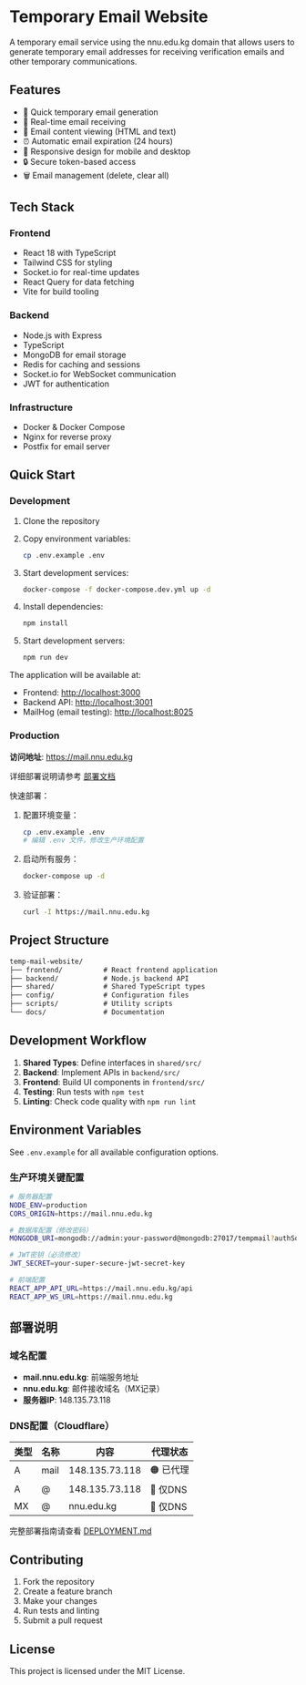 # Temporary Email Website

A temporary email service using the nnu.edu.kg domain that allows users to generate temporary email addresses for receiving verification emails and other temporary communications.

## Features

- 🚀 Quick temporary email generation
- 📧 Real-time email receiving
- 🔄 Email content viewing (HTML and text)
- ⏰ Automatic email expiration (24 hours)
- 📱 Responsive design for mobile and desktop
- 🔒 Secure token-based access
- 🗑️ Email management (delete, clear all)

## Tech Stack

### Frontend

- React 18 with TypeScript
- Tailwind CSS for styling
- Socket.io for real-time updates
- React Query for data fetching
- Vite for build tooling

### Backend

- Node.js with Express
- TypeScript
- MongoDB for email storage
- Redis for caching and sessions
- Socket.io for WebSocket communication
- JWT for authentication

### Infrastructure

- Docker & Docker Compose
- Nginx for reverse proxy
- Postfix for email server

## Quick Start

### Development

1. Clone the repository
2. Copy environment variables:

   ```bash
   cp .env.example .env
   ```

3. Start development services:

   ```bash
   docker-compose -f docker-compose.dev.yml up -d
   ```

4. Install dependencies:

   ```bash
   npm install
   ```

5. Start development servers:

   ```bash
   npm run dev
   ```

The application will be available at:

- Frontend: <http://localhost:3000>
- Backend API: <http://localhost:3001>
- MailHog (email testing): <http://localhost:8025>

### Production

**访问地址**: https://mail.nnu.edu.kg

详细部署说明请参考 [部署文档](docs/DEPLOYMENT.md)

快速部署：

1. 配置环境变量：

   ```bash
   cp .env.example .env
   # 编辑 .env 文件，修改生产环境配置
   ```

2. 启动所有服务：

   ```bash
   docker-compose up -d
   ```

3. 验证部署：

   ```bash
   curl -I https://mail.nnu.edu.kg
   ```

## Project Structure

```txt
temp-mail-website/
├── frontend/          # React frontend application
├── backend/           # Node.js backend API
├── shared/            # Shared TypeScript types
├── config/            # Configuration files
├── scripts/           # Utility scripts
└── docs/              # Documentation
```

## Development Workflow

1. **Shared Types**: Define interfaces in `shared/src/`
2. **Backend**: Implement APIs in `backend/src/`
3. **Frontend**: Build UI components in `frontend/src/`
4. **Testing**: Run tests with `npm test`
5. **Linting**: Check code quality with `npm run lint`

## Environment Variables

See `.env.example` for all available configuration options.

### 生产环境关键配置

```bash
# 服务器配置
NODE_ENV=production
CORS_ORIGIN=https://mail.nnu.edu.kg

# 数据库配置（修改密码）
MONGODB_URI=mongodb://admin:your-password@mongodb:27017/tempmail?authSource=admin

# JWT密钥（必须修改）
JWT_SECRET=your-super-secure-jwt-secret-key

# 前端配置
REACT_APP_API_URL=https://mail.nnu.edu.kg/api
REACT_APP_WS_URL=https://mail.nnu.edu.kg
```

## 部署说明

### 域名配置

- **mail.nnu.edu.kg**: 前端服务地址
- **nnu.edu.kg**: 邮件接收域名（MX记录）
- **服务器IP**: 148.135.73.118

### DNS配置（Cloudflare）

| 类型 | 名称 | 内容           | 代理状态  |
| ---- | ---- | -------------- | --------- |
| A    | mail | 148.135.73.118 | 🟠 已代理 |
| A    | @    | 148.135.73.118 | 🔘 仅DNS  |
| MX   | @    | nnu.edu.kg     | 🔘 仅DNS  |

完整部署指南请查看 [DEPLOYMENT.md](docs/DEPLOYMENT.md)

## Contributing

1. Fork the repository
2. Create a feature branch
3. Make your changes
4. Run tests and linting
5. Submit a pull request

## License

This project is licensed under the MIT License.
